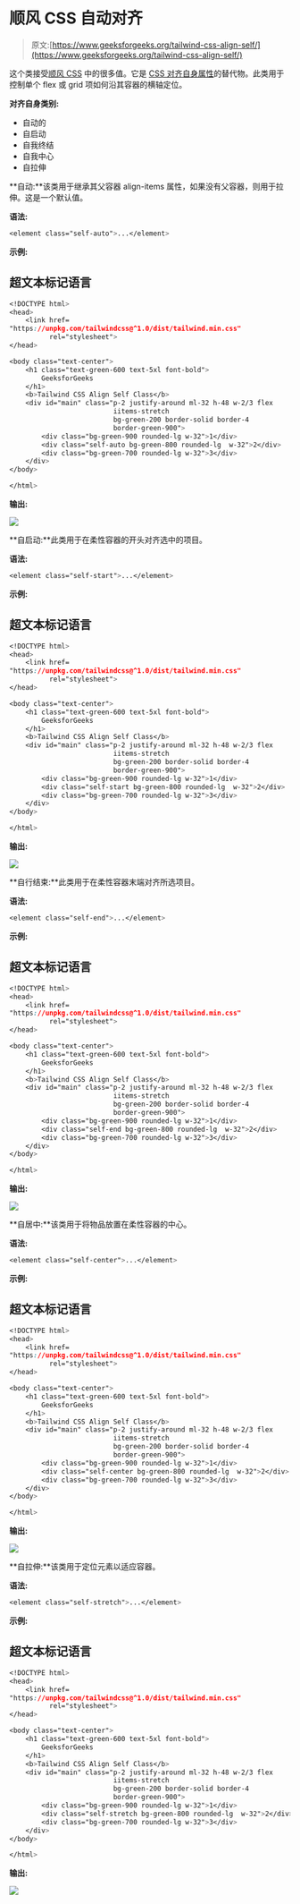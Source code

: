 # 顺风 CSS 自动对齐

> 原文:[https://www.geeksforgeeks.org/tailwind-css-align-self/](https://www.geeksforgeeks.org/tailwind-css-align-self/)

这个类接受[顺风 CSS](https://www.geeksforgeeks.org/css-tailwind-introduction/) 中的很多值。它是 [CSS 对齐自身属性](https://www.geeksforgeeks.org/css-align-self-property/)的替代物。此类用于控制单个 flex 或 grid 项如何沿其容器的横轴定位。

**对齐自身类别:**

*   自动的
*   自启动
*   自我终结
*   自我中心
*   自拉伸

**自动:**该类用于继承其父容器 align-items 属性，如果没有父容器，则用于拉伸。这是一个默认值。

**语法:**

```css
<element class="self-auto">...</element>
```

**示例:**

## 超文本标记语言

```css
<!DOCTYPE html> 
<head> 
    <link href=
"https://unpkg.com/tailwindcss@^1.0/dist/tailwind.min.css" 
          rel="stylesheet"> 
</head> 

<body class="text-center"> 
    <h1 class="text-green-600 text-5xl font-bold">
        GeeksforGeeks
    </h1> 
    <b>Tailwind CSS Align Self Class</b> 
    <div id="main" class="p-2 justify-around ml-32 h-48 w-2/3 flex
                          iitems-stretch
                          bg-green-200 border-solid border-4 
                          border-green-900"> 
        <div class="bg-green-900 rounded-lg w-32">1</div> 
        <div class="self-auto bg-green-800 rounded-lg  w-32">2</div> 
        <div class="bg-green-700 rounded-lg w-32">3</div> 
    </div> 
</body> 

</html>
```

**输出:**

![](img/ec3fd92713af4fe3dfa8b41b85a20b47.png)

**自启动:**此类用于在柔性容器的开头对齐选中的项目。

**语法:**

```css
<element class="self-start">...</element>
```

**示例:**

## 超文本标记语言

```css
<!DOCTYPE html> 
<head> 
    <link href=
"https://unpkg.com/tailwindcss@^1.0/dist/tailwind.min.css" 
          rel="stylesheet"> 
</head> 

<body class="text-center"> 
    <h1 class="text-green-600 text-5xl font-bold">
        GeeksforGeeks
    </h1> 
    <b>Tailwind CSS Align Self Class</b> 
    <div id="main" class="p-2 justify-around ml-32 h-48 w-2/3 flex
                          iitems-stretch
                          bg-green-200 border-solid border-4 
                          border-green-900"> 
        <div class="bg-green-900 rounded-lg w-32">1</div> 
        <div class="self-start bg-green-800 rounded-lg  w-32">2</div> 
        <div class="bg-green-700 rounded-lg w-32">3</div> 
    </div> 
</body> 

</html>
```

**输出:**

![](img/09c85668c3a199e50582c94253d465db.png)

**自行结束:**此类用于在柔性容器末端对齐所选项目。

**语法:**

```css
<element class="self-end">...</element>
```

**示例:**

## 超文本标记语言

```css
<!DOCTYPE html> 
<head> 
    <link href=
"https://unpkg.com/tailwindcss@^1.0/dist/tailwind.min.css" 
          rel="stylesheet"> 
</head> 

<body class="text-center"> 
    <h1 class="text-green-600 text-5xl font-bold">
        GeeksforGeeks
    </h1> 
    <b>Tailwind CSS Align Self Class</b> 
    <div id="main" class="p-2 justify-around ml-32 h-48 w-2/3 flex
                          iitems-stretch
                          bg-green-200 border-solid border-4 
                          border-green-900"> 
        <div class="bg-green-900 rounded-lg w-32">1</div> 
        <div class="self-end bg-green-800 rounded-lg  w-32">2</div> 
        <div class="bg-green-700 rounded-lg w-32">3</div> 
    </div> 
</body> 

</html>
```

**输出:**

![](img/c7176a3c3b72409d49b44a1c6b1368c0.png)

**自居中:**该类用于将物品放置在柔性容器的中心。

**语法:**

```css
<element class="self-center">...</element>
```

**示例:**

## 超文本标记语言

```css
<!DOCTYPE html> 
<head> 
    <link href=
"https://unpkg.com/tailwindcss@^1.0/dist/tailwind.min.css" 
          rel="stylesheet"> 
</head> 

<body class="text-center"> 
    <h1 class="text-green-600 text-5xl font-bold">
        GeeksforGeeks
    </h1> 
    <b>Tailwind CSS Align Self Class</b> 
    <div id="main" class="p-2 justify-around ml-32 h-48 w-2/3 flex
                          iitems-stretch
                          bg-green-200 border-solid border-4 
                          border-green-900"> 
        <div class="bg-green-900 rounded-lg w-32">1</div> 
        <div class="self-center bg-green-800 rounded-lg  w-32">2</div> 
        <div class="bg-green-700 rounded-lg w-32">3</div> 
    </div> 
</body> 

</html>
```

**输出:**

![](img/c45c483dfa2ee70c14e61a45318657d5.png)

**自拉伸:**该类用于定位元素以适应容器。

**语法:**

```css
<element class="self-stretch">...</element>
```

**示例:**

## 超文本标记语言

```css
<!DOCTYPE html> 
<head> 
    <link href=
"https://unpkg.com/tailwindcss@^1.0/dist/tailwind.min.css" 
          rel="stylesheet"> 
</head> 

<body class="text-center"> 
    <h1 class="text-green-600 text-5xl font-bold">
        GeeksforGeeks
    </h1> 
    <b>Tailwind CSS Align Self Class</b> 
    <div id="main" class="p-2 justify-around ml-32 h-48 w-2/3 flex
                          iitems-stretch
                          bg-green-200 border-solid border-4 
                          border-green-900"> 
        <div class="bg-green-900 rounded-lg w-32">1</div> 
        <div class="self-stretch bg-green-800 rounded-lg  w-32">2</div> 
        <div class="bg-green-700 rounded-lg w-32">3</div> 
    </div> 
</body> 

</html>
```

**输出:**

![](img/ec3fd92713af4fe3dfa8b41b85a20b47.png)